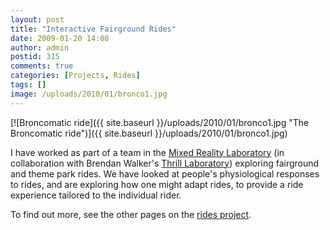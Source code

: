 ```yaml
---
layout: post
title: "Interactive Fairground Rides"
date: 2009-01-20 14:08
author: admin
postid: 315
comments: true
categories: [Projects, Rides]
tags: []
image: /uploads/2010/01/bronco1.jpg
---
```

[![Broncomatic ride]({{ site.baseurl }}/uploads/2010/01/bronco1.jpg "The Broncomatic ride")]({{ site.baseurl }}/uploads/2010/01/bronco1.jpg)

I have worked as part of a team in the [Mixed Reality Laboratory](http://mrl.nott.ac.uk) (in collaboration with Brendan Walker's [Thrill Laboratory](http://www.thrilllaboratory.com/)) exploring fairground and theme park rides. We have looked at people's physiological responses to rides, and are exploring how one might adapt rides, to provide a ride experience tailored to the individual rider.

To find out more, see the other pages on the [rides project](?cat=12).


